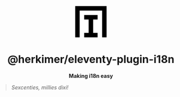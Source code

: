 <!-- Project logo -->
<div align="center">

<a href="https://github.com/herkimer-media/eleventy-plugin-i18n">
        <img alt="eleventy-plugin-i18n logo" src=".github/icon.png" width="84">
</a>

# @herkimer/eleventy-plugin-i18n

**Making i18n easy**

</div>

> <span lang="la">*Sexcenties, millies dixi!*</span>

